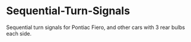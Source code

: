 # Sequential-Turn-Signals
Sequential turn signals for Pontiac Fiero, and other cars with 3 rear bulbs each side.
